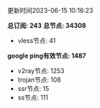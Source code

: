 更新时间2023-06-15 10:16:23

**总订阅: 243**
**总节点: 34308**
- vless节点: 41

**google ping有效节点: 1487**
- v2ray节点: 1253
- trojan节点: 108
- ssr节点: 15
- ss节点: 111
